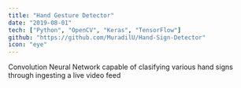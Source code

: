 ```yaml
---
title: "Hand Gesture Detector"
date: "2019-08-01"
tech: ["Python", "OpenCV", "Keras", "TensorFlow"]
github: "https://github.com/MuradilU/Hand-Sign-Detector"
icon: "eye"
---
```


Convolution Neural Network capable of clasifying various hand signs through ingesting a live video feed
